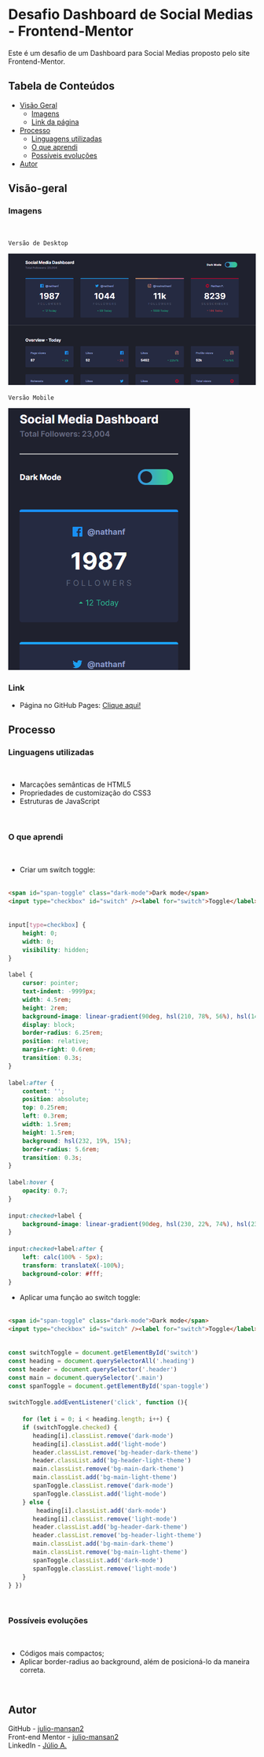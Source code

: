 # Desafio Dashboard de Social Medias - Frontend-Mentor

Este é um desafio de um Dashboard para Social Medias proposto pelo site Frontend-Mentor.

## Tabela de Conteúdos

- [Visão Geral](#visão-geral)
    - [Imagens](#imagens)
    - [Link da página](#link)
- [Processo](#processo)
    - [Linguagens utilizadas](#linguagens-utilizadas)
    - [O que aprendi](#o-que-aprendi)
    - [Possíveis evoluções](#possíveis-evoluções)
- [Autor](#autor)

## Visão-geral

### Imagens

<br>

````
Versão de Desktop
````

   <img src="./src/design/desktop-design.gif" alt="desktop-design">

<br>

````
Versão Mobile
````

 <img src="./src/design/mobile-design.gif" alt="mobile-design">

### Link

- Página no GitHub Pages: <a href="https://julio-mansan2.github.io/dashboard-social-medias">Clique aqui!</a>

## Processo

### Linguagens utilizadas

<br>

- Marcações semânticas de HTML5
- Propriedades de customização do CSS3
- Estruturas de JavaScript

<br>

### O que aprendi

<br>

- Criar um switch toggle:

````html

<span id="span-toggle" class="dark-mode">Dark mode</span>
<input type="checkbox" id="switch" /><label for="switch">Toggle</label>

````

````css

input[type=checkbox] {
    height: 0;
    width: 0;
    visibility: hidden;
}

label {
    cursor: pointer;
    text-indent: -9999px;
    width: 4.5rem;
    height: 2rem;
    background-image: linear-gradient(90deg, hsl(210, 78%, 56%), hsl(146, 68%, 55%));
    display: block;
    border-radius: 6.25rem;
    position: relative;
    margin-right: 0.6rem;
    transition: 0.3s;
}

label:after {
    content: '';
    position: absolute;
    top: 0.25rem;
    left: 0.3rem;
    width: 1.5rem;
    height: 1.5rem;
    background: hsl(232, 19%, 15%);
    border-radius: 5.6rem;
    transition: 0.3s;
}

label:hover {
    opacity: 0.7;
}

input:checked+label {
    background-image: linear-gradient(90deg, hsl(230, 22%, 74%), hsl(230, 22%, 74%));
}

input:checked+label:after {
    left: calc(100% - 5px);
    transform: translateX(-100%);
    background-color: #fff;
}

````

- Aplicar uma função ao switch toggle:

````html

<span id="span-toggle" class="dark-mode">Dark mode</span>
<input type="checkbox" id="switch" /><label for="switch">Toggle</label>

````
````javascript

const switchToggle = document.getElementById('switch')
const heading = document.querySelectorAll('.heading')
const header = document.querySelector('.header')
const main = document.querySelector('.main')
const spanToggle = document.getElementById('span-toggle')

switchToggle.addEventListener('click', function (){
    
    for (let i = 0; i < heading.length; i++) {
    if (switchToggle.checked) { 
       heading[i].classList.remove('dark-mode')
       heading[i].classList.add('light-mode')
       header.classList.remove('bg-header-dark-theme')
       header.classList.add('bg-header-light-theme')
       main.classList.remove('bg-main-dark-theme')
       main.classList.add('bg-main-light-theme')
       spanToggle.classList.remove('dark-mode')
       spanToggle.classList.add('light-mode')
    } else {
        heading[i].classList.add('dark-mode')
       heading[i].classList.remove('light-mode')
       header.classList.add('bg-header-dark-theme')
       header.classList.remove('bg-header-light-theme')
       main.classList.add('bg-main-dark-theme')
       main.classList.remove('bg-main-light-theme')
       spanToggle.classList.add('dark-mode')
       spanToggle.classList.remove('light-mode')
    }
} })

````
<br>

### Possíveis evoluções

<br>

- Códigos mais compactos;
- Aplicar border-radius ao background, além de posicioná-lo da maneira correta.

<br>

## Autor

GitHub - <a href="https://github.com/julio-mansan2">julio-mansan2</a> <br>
Front-end Mentor - <a href="https://www.frontendmentor.io/profile/julio-mansan2">julio-mansan2</a> <br>
LinkedIn - <a href="https://www.linkedin.com/in/j%C3%BAlio-a-mansan-3415a7249/">Júlio A.</a> <br>